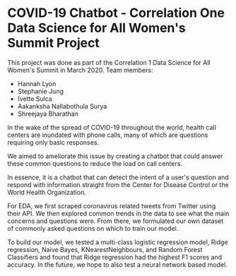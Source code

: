 # COVID-19 Chatbot - Correlation One Data Science for All Women's Summit Project

This project was done as part of the Correlation 1 Data Science for All Women's Summit in March 2020. 
Team members: 
- Hannah Lyon
- Stephanie Jung
- Ivette Sulca
- Aakanksha Nallabothula Surya
- Shreejaya Bharathan

In the wake of the spread of COVID-19 throughout the world,  health call centers are inundated with phone calls, many of which are questions requiring only basic responses.

We aimed to ameliorate this issue by creating a chatbot that could answer these common questions to reduce the load on call centers. 

In essence, it is a chatbot that can detect the intent of a user's question and respond with information straight from the Center for Disease Control or the World Health Organization. 

For EDA, we first scraped coronavirus related tweets from Twitter using their API. We then explored common trends in the data to see what the main concerns and questions were. From there, we formulated our own dataset of commonly asked questions on which to train our model.

To build our model, we tested a multi-class logistic regression model, Ridge regression, Naive Bayes, KNearestNeighbours, and Random Forest Classifiers and found that Ridge regression had the highest F1 scores and accuracy. In the future, we hope to also test a neural network based model.
